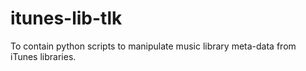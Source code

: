 # itunes-lib-tlk
To contain python scripts to manipulate music library meta-data from iTunes libraries.

